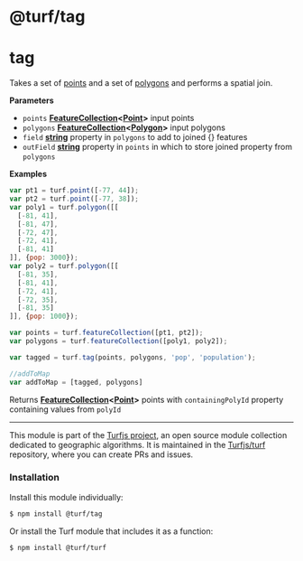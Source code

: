 # @turf/tag

# tag

Takes a set of [points](http://geojson.org/geojson-spec.html#point) and a set of [polygons](http://geojson.org/geojson-spec.html#polygon) and performs a spatial join.

**Parameters**

-   `points` **[FeatureCollection](http://geojson.org/geojson-spec.html#feature-collection-objects)&lt;[Point](http://geojson.org/geojson-spec.html#point)>** input points
-   `polygons` **[FeatureCollection](http://geojson.org/geojson-spec.html#feature-collection-objects)&lt;[Polygon](http://geojson.org/geojson-spec.html#polygon)>** input polygons
-   `field` **[string](https://developer.mozilla.org/en-US/docs/Web/JavaScript/Reference/Global_Objects/String)** property in `polygons` to add to joined {<Point>} features
-   `outField` **[string](https://developer.mozilla.org/en-US/docs/Web/JavaScript/Reference/Global_Objects/String)** property in `points` in which to store joined property from `polygons`

**Examples**

```javascript
var pt1 = turf.point([-77, 44]);
var pt2 = turf.point([-77, 38]);
var poly1 = turf.polygon([[
  [-81, 41],
  [-81, 47],
  [-72, 47],
  [-72, 41],
  [-81, 41]
]], {pop: 3000});
var poly2 = turf.polygon([[
  [-81, 35],
  [-81, 41],
  [-72, 41],
  [-72, 35],
  [-81, 35]
]], {pop: 1000});

var points = turf.featureCollection([pt1, pt2]);
var polygons = turf.featureCollection([poly1, poly2]);

var tagged = turf.tag(points, polygons, 'pop', 'population');

//addToMap
var addToMap = [tagged, polygons]
```

Returns **[FeatureCollection](http://geojson.org/geojson-spec.html#feature-collection-objects)&lt;[Point](http://geojson.org/geojson-spec.html#point)>** points with `containingPolyId` property containing values from `polyId`

<!-- This file is automatically generated. Please don't edit it directly:
if you find an error, edit the source file (likely index.js), and re-run
./scripts/generate-readmes in the turf project. -->

---

This module is part of the [Turfjs project](http://turfjs.org/), an open source
module collection dedicated to geographic algorithms. It is maintained in the
[Turfjs/turf](https://github.com/Turfjs/turf) repository, where you can create
PRs and issues.

### Installation

Install this module individually:

```sh
$ npm install @turf/tag
```

Or install the Turf module that includes it as a function:

```sh
$ npm install @turf/turf
```

